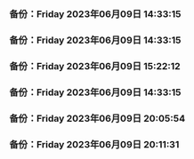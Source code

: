
### 备份：Friday 2023年06月09日 14:33:15

### 备份：Friday 2023年06月09日 14:33:15

### 备份：Friday 2023年06月09日 15:22:12

### 备份：Friday 2023年06月09日 14:33:15

### 备份：Friday 2023年06月09日 20:05:54
### 备份：Friday 2023年06月09日 20:11:31
